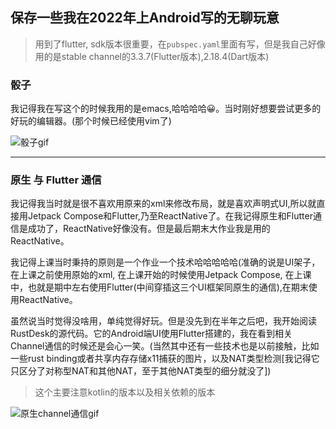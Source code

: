## 保存一些我在2022年上Android写的无聊玩意

> 用到了flutter, sdk版本很重要，在`pubspec.yaml`里面有写，但是我自己好像用的是stable channel的3.3.7(Flutter版本),2.18.4(Dart版本)

### 骰子

我记得我在写这个的时候我用的是emacs,哈哈哈哈😀。当时刚好想要尝试更多的好玩的编辑器。(那个时候已经使用vim了)

![骰子gif](./images/flutter_dice.gif)

---

### 原生 与 Flutter 通信

我记得我当时就是很不喜欢用原来的xml来修改布局，就是喜欢声明式UI,所以就直接用Jetpack Compose和Flutter,乃至ReactNative了。在我记得原生和Flutter通信是成功了，ReactNative好像没有。但是最后期末大作业我是用的ReactNative。

我记得上课当时秉持的原则是一个作业一个技术哈哈哈哈哈(准确的说是UI架子，在上课之前使用原始的xml, 在上课开始的时候使用Jetpack Compose, 在上课中，也就是期中左右使用Flutter(中间穿插这三个UI框架同原生的通信),在期末使用ReactNative。

虽然说当时觉得没啥用，单纯觉得好玩。但是没先到在半年之后吧，我开始阅读RustDesk的源代码。它的Android端UI使用Flutter搭建的，我在看到相关Channel通信的时候还是会心一笑。(当然其中还有一些技术也是以前接触，比如一些rust binding或者共享内存存储x11捕获的图片，以及NAT类型检测[我记得它只区分了对称型NAT和其他NAT，至于其他NAT类型的细分就没了])

> 这个主要注意kotlin的版本以及相关依赖的版本

![原生channel通信gif](./images/android_channel.gif)
